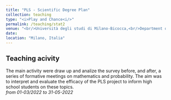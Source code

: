 ```yaml
---
title: "PLS - Scientific Degree Plan"
collection: teaching
type: "<i>Play and Chance<i/>"
permalink: /teaching/stat2
venue: "<br/>Università degli studi di Milano-Bicocca,<br/>Department of of Mathematics and Applications"
date:
location: "Milano, Italia"
---
```

Teaching acivity
------
The main activity were draw up and analize the survey before, and after, a series of formative meetings on mathematics and probability.
The aim was to interpret and evaluate the efficacy of the PLS project to inform high school students on these topics.<br/>
*from 01-03/2022 to 31-05-2022*
